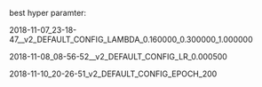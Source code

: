 best hyper paramter:

2018-11-07_23-18-47__v2_DEFAULT_CONFIG_LAMBDA_0.160000_0.300000_1.000000

2018-11-08_08-56-52__v2_DEFAULT_CONFIG_LR_0.000500

2018-11-10_20-26-51_v2_DEFAULT_CONFIG_EPOCH_200